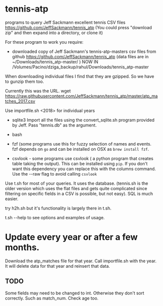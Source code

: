 # tennis-atp

programs to query Jeff Sackmann excellent tennis CSV files
https://github.com/JeffSackmann/tennis_atp
(You could press "download zip" and then expand into a directory, or clone it)


For these program to work you require:

- downloaded copy of Jeff Sackmann's tennis-atp-masters csv files from github
https://github.com/JeffSackmann/tennis_atp
(data files are in ~/Downloads/tennis_atp-master/ )
NOW IN /Volumes/Pacino/dziga_backup/rahul/Downloads/tennis_atp-master

When downloading individual files I find that they are gzipped. So we have to gunzip them too.

Currently this was the URL.
wget https://raw.githubusercontent.com/JeffSackmann/tennis_atp/master/atp_matches_2017.csv

Use importfile.sh <2018> for individual years

- sqlite3
  Import all the files using the convert_sqlite.sh program provided by Jeff. Pass
  "tennis.db" as the argument.
- bash
- fzf (some programs use this for fuzzy selection of names and events. fzf depends on `go`
  and can be installed on OSX as `brew install fzf`.

- csvlook - some programs use csvlook ( a python program that creates table taking the output).
  This can be installed using `pip`. If you don't want this dependency you can replace this
  with the columns command. Use the --raw flag to avoid calling `csvlook`

Use t.sh for most of your queries. It uses the database.
(tennis.sh is the older version which uses the flat files and gets quite complicated since
filtering on specific fields in a CSV is possible, but not easy). SQL is much easier.

try h2h.sh but it's functionality is largely there in t.sh.

t.sh --help to see options and examples of usage.

# Update every year or after a few months.
  Download the atp_matches file for that year.
  Call importfile.sh with the year. It will delete data for that year and reinsert that data.

## TODO

Some fields may need to be changed to int. Otherwise they don't sort correctly. Such as match_num.
Check age too.
